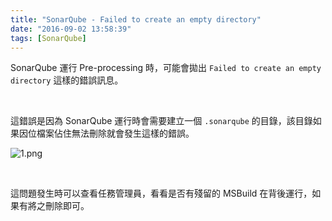 ```yaml
---
title: "SonarQube - Failed to create an empty directory"
date: "2016-09-02 13:58:39"
tags: [SonarQube]
---
```



SonarQube 運行 Pre-processing 時，可能會拋出 `Failed to create an empty directory` 這樣的錯誤訊息。  

<!-- More -->

<br/>


這錯誤是因為 SonarQube 運行時會需要建立一個 `.sonarqube` 的目錄，該目錄如果因位檔案佔住無法刪除就會發生這樣的錯誤。  

![1.png](1.png)

<br/>


這問題發生時可以查看任務管理員，看看是否有殘留的 MSBuild 在背後運行，如果有將之刪除即可。  
